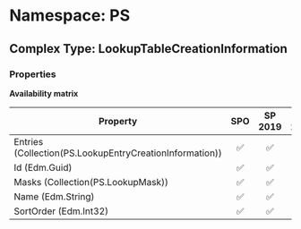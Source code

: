 # Namespace: PS

## Complex Type: LookupTableCreationInformation

### Properties

**Availability matrix**

Property | SPO | SP 2019 | SP 2016 | SP 2013
----------|:---:|:-------:|:-------:|:-------
Entries (Collection(PS.LookupEntryCreationInformation)) | ✅ | ✅ | ✅ | ❌
Id (Edm.Guid) | ✅ | ✅ | ✅ | ❌
Masks (Collection(PS.LookupMask)) | ✅ | ✅ | ✅ | ❌
Name (Edm.String) | ✅ | ✅ | ✅ | ❌
SortOrder (Edm.Int32) | ✅ | ✅ | ✅ | ❌
